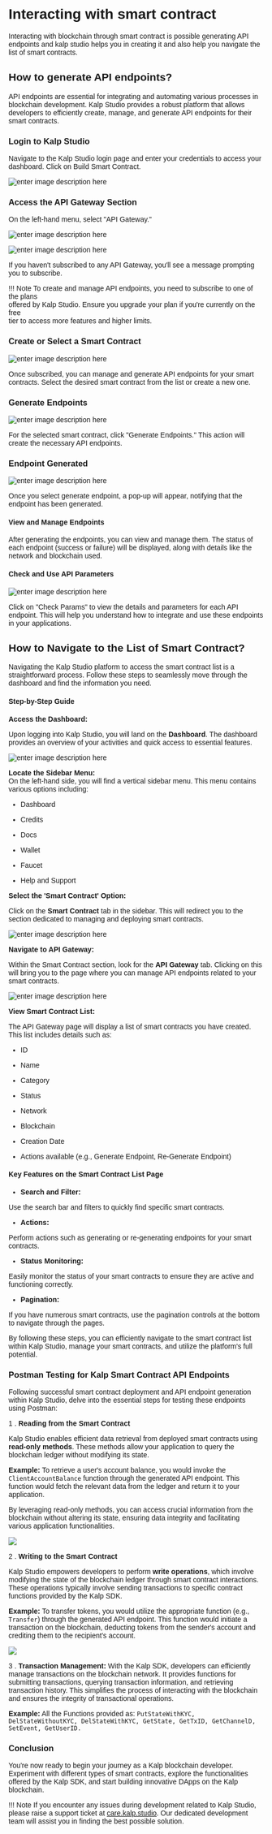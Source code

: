 <style> body {  font-family: "Source Sans 3", sans-serif!important; }</style>
<link href="https://fonts.googleapis.com/css2?family=Source+Sans+3:ital,wght@0,200..900;1,200..900&display=swap" rel="stylesheet">    <link rel="stylesheet" href="https://fonts.googleapis.com/icon?family=Material+Icons">



# Interacting with smart contract

Interacting with blockchain through smart contract is possible generating API endpoints and kalp studio helps you in creating it and also help you navigate the list of smart contracts.

## How to generate API endpoints?

API endpoints are essential for integrating and automating various processes in blockchain development. Kalp Studio provides a robust platform that allows developers to efficiently create, manage, and generate API endpoints for their smart contracts.

### Login to Kalp Studio

Navigate to the Kalp Studio login page and enter your credentials to access your dashboard. Click on Build Smart Contract.

![enter image description here](https://doc-images-kalp-studio.s3.ap-south-1.amazonaws.com/7.+API+Gateway/1.png)

### **Access the API Gateway Section**

On the left-hand menu, select "API Gateway."

![enter image description here](https://doc-images-kalp-studio.s3.ap-south-1.amazonaws.com/7.+API+Gateway/2.png)


![enter image description here](https://doc-images-kalp-studio.s3.ap-south-1.amazonaws.com/7.+API+Gateway/3.png)

If you haven't subscribed to any API Gateway, you'll see a message prompting you to subscribe.

!!! Note 
    To create and manage API endpoints, you need to subscribe to one of the plans  
    offered by Kalp Studio. Ensure you upgrade your plan if you're currently on the free  
    tier to access more features and higher limits.

### **Create or Select a Smart Contract**


![enter image description here](https://doc-images-kalp-studio.s3.ap-south-1.amazonaws.com/7.+API+Gateway/4.png)

Once subscribed, you can manage and generate API endpoints for your smart contracts. Select the desired smart contract from the list or create a new one.

### **Generate Endpoints**

![enter image description here](https://doc-images-kalp-studio.s3.ap-south-1.amazonaws.com/7.+API+Gateway/5.png)

For the selected smart contract, click "Generate Endpoints." This action will create the necessary API endpoints.

### Endpoint Generated

![enter image description here](https://doc-images-kalp-studio.s3.ap-south-1.amazonaws.com/7.+API+Gateway/6.png)

Once you select generate endpoint, a pop-up will appear, notifying that the endpoint has been generated.

#### View and Manage Endpoints

After generating the endpoints, you can view and manage them. The status of each endpoint (success or failure) will be displayed, along with details like the network and blockchain used.

#### Check and Use API Parameters

![enter image description here](https://doc-images-kalp-studio.s3.ap-south-1.amazonaws.com/7.+API+Gateway/7.png)

Click on "Check Params" to view the details and parameters for each API endpoint. This will help you understand how to integrate and use these endpoints in your applications.

## How to Navigate to the List of Smart Contract?

Navigating the Kalp Studio platform to access the smart contract list is a straightforward process. Follow these steps to seamlessly move through the dashboard and find the information you need.

#### Step-by-Step Guide

**Access the Dashboard:**

Upon logging into Kalp Studio, you will land on the **Dashboard**. The dashboard provides an overview of your activities and quick access to essential features.

![enter image description here](https://doc-images-kalp-studio.s3.ap-south-1.amazonaws.com/7.+API+Gateway/8.png)

**Locate the Sidebar Menu:**  
On the left-hand side, you will find a vertical sidebar menu. This menu contains various options including:

-   Dashboard
    
-   Credits
    
-   Docs
    
-   Wallet
    
-   Faucet
    
-   Help and Support
    

**Select the 'Smart Contract' Option:**

Click on the **Smart Contract** tab in the sidebar. This will redirect you to the section dedicated to managing and deploying smart contracts.


![enter image description here](https://doc-images-kalp-studio.s3.ap-south-1.amazonaws.com/7.+API+Gateway/9.png)

**Navigate to API Gateway:**

Within the Smart Contract section, look for the **API Gateway** tab. Clicking on this will bring you to the page where you can manage API endpoints related to your smart contracts.

![enter image description here](https://doc-images-kalp-studio.s3.ap-south-1.amazonaws.com/7.+API+Gateway/10.png)

**View Smart Contract List:**

The API Gateway page will display a list of smart contracts you have created. This list includes details such as:

-   ID
    
-   Name
    
-   Category
    
-   Status
    
-   Network
    
-   Blockchain
    
-   Creation Date
    
-   Actions available (e.g., Generate Endpoint, Re-Generate Endpoint)
    

#### Key Features on the Smart Contract List Page

-   **Search and Filter:**
    

Use the search bar and filters to quickly find specific smart contracts.

-   **Actions:**
    

Perform actions such as generating or re-generating endpoints for your smart contracts.

-   **Status Monitoring:**
    

Easily monitor the status of your smart contracts to ensure they are active and functioning correctly.

-   **Pagination:**
    

If you have numerous smart contracts, use the pagination controls at the bottom to navigate through the pages.

By following these steps, you can efficiently navigate to the smart contract list within Kalp Studio, manage your smart contracts, and utilize the platform's full potential.

### Postman Testing for Kalp Smart Contract API Endpoints

Following successful smart contract deployment and API endpoint generation within Kalp Studio, delve into the essential steps for testing these endpoints using Postman:

1 .  **Reading from the Smart Contract**

Kalp Studio enables efficient data retrieval from deployed smart contracts using  **read-only methods**. These methods allow your application to query the blockchain ledger without modifying its state.

**Example:**  To retrieve a user's account balance, you would invoke the  `ClientAccountBalance`  function through the generated API endpoint. This function would fetch the relevant data from the ledger and return it to your application.

By leveraging read-only methods, you can access crucial information from the blockchain without altering its state, ensuring data integrity and facilitating various application functionalities.

![](https://kalpstudio.gitbook.io/~gitbook/image?url=https%3A%2F%2F1148605496-files.gitbook.io%2F%7E%2Ffiles%2Fv0%2Fb%2Fgitbook-x-prod.appspot.com%2Fo%2Fspaces%252F4gkv2XhY4CmWY6Vp0djW%252Fuploads%252FoidLFI4i6wlDiKyMbXjL%252F111.png%3Falt%3Dmedia%26token%3Dd7aaa9f2-288a-41ef-9a96-a7a7c87e0436&width=768&dpr=4&quality=100&sign=b2314d0e&sv=1)

2 .  **Writing to the Smart Contract**

Kalp Studio empowers developers to perform  **write operations**, which involve modifying the state of the blockchain ledger through smart contract interactions. These operations typically involve sending transactions to specific contract functions provided by the Kalp SDK.

**Example:**  To transfer tokens, you would utilize the appropriate function (e.g.,  `Transfer`) through the generated API endpoint. This function would initiate a transaction on the blockchain, deducting tokens from the sender's account and crediting them to the recipient's account.

![](https://kalpstudio.gitbook.io/~gitbook/image?url=https%3A%2F%2F1148605496-files.gitbook.io%2F%7E%2Ffiles%2Fv0%2Fb%2Fgitbook-x-prod.appspot.com%2Fo%2Fspaces%252F4gkv2XhY4CmWY6Vp0djW%252Fuploads%252FNpNtivQVUvB79jOutbkv%252F222.png%3Falt%3Dmedia%26token%3D39375330-d28e-4d11-b9d4-5d7639c93246&width=768&dpr=4&quality=100&sign=5e31dd3f&sv=1)

3 .  **Transaction Management:**  With the Kalp SDK, developers can efficiently manage transactions on the blockchain network. It provides functions for submitting transactions, querying transaction information, and retrieving transaction history. This simplifies the process of interacting with the blockchain and ensures the integrity of transactional operations.

**Example:**  All the Functions provided as:  `PutStateWithKYC, DelStateWithoutKYC, DelStateWithKYC, GetState, GetTxID, GetChannelD, SetEvent, GetUserID.`

### Conclusion

You're now ready to begin your journey as a Kalp blockchain developer. Experiment with different types of smart contracts, explore the functionalities offered by the Kalp SDK, and start building innovative DApps on the Kalp blockchain.

!!! Note
    If you encounter any issues during development related to Kalp Studio, please raise a support ticket at [care.kalp.studio](mailto:care.kalp.studio). Our dedicated development team will assist you in finding the best possible solution.